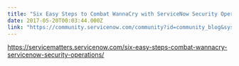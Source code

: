 ```yaml
---
title: "Six Easy Steps to Combat WannaCry with ServiceNow Security Operations"
date: 2017-05-20T00:03:44.000Z
link: "https://community.servicenow.com/community?id=community_blog&sys_id=0adde6e9dbd0dbc01dcaf3231f96197c"
---
```

<p><a href="https://servicematters.servicenow.com/six-easy-steps-combat-wannacry-servicenow-security-operations/" title="https://servicematters.servicenow.com/six-easy-steps-combat-wannacry-servicenow-security-operations/">https://servicematters.servicenow.com/six-easy-steps-combat-wannacry-servicenow-security-operations/</a> </p>